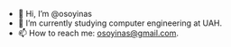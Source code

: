 - 👋 Hi, I’m @osoyinas
- 👀 I’m currently studying computer engineering at UAH.
- 📫 How to reach me: osoyinas@gmail.com.
